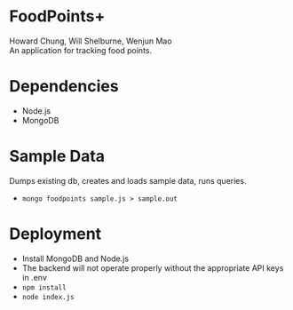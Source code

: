 FoodPoints+
====
Howard Chung, Will Shelburne, Wenjun Mao  
An application for tracking food points.

Dependencies
====
* Node.js
* MongoDB

Sample Data
====
Dumps existing db, creates and loads sample data, runs queries.
* `mongo foodpoints sample.js > sample.out`

Deployment
====
* Install MongoDB and Node.js
* The backend will not operate properly without the appropriate API keys in .env
* `npm install`
* `node index.js`